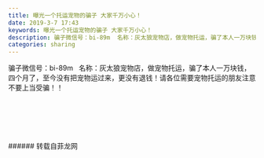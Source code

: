 ```yaml
---
title: 曝光一个托运宠物的骗子 大家千万小心！
date: 2019-3-7 17:43
keywords: 曝光一个托运宠物的骗子 大家千万小心！
description: 骗子微信号：bi-89m  名称：灰太狼宠物店，做宠物托运，骗了本人一万块钱，四个月了，至今没有把宠物运过来，更没有退钱！请各位需要宠物托运的朋友注意不要上当受骗！！
categories: sharing
---
```

<td class="t_f" id="postmessage_3176560">

骗子微信号：bi-89m   名称：灰太狼宠物店，做宠物托运，骗了本人一万块钱，四个月了，至今没有把宠物运过来，更没有退钱！请各位需要宠物托运的朋友注意不要上当受骗！！<br/>
<img alt="" border="0" class="zoom" data-cf-modified-9161b97955e064e902fac586-="" file="http://www.flw.ph/data/appbyme/upload/image/201903/07/RssN3a0p02Zt.jpg" id="aimg_Rf194" lazyloadthumb="1" onclick="" onmouseover="" src="http://www.flw.ph/data/appbyme/upload/image/201903/07/RssN3a0p02Zt.jpg"/><br/>
<br/>
<img alt="" border="0" class="zoom" data-cf-modified-9161b97955e064e902fac586-="" file="http://www.flw.ph/data/appbyme/upload/image/201903/07/zTjbhFKGNeHe.jpg" id="aimg_Sf518" lazyloadthumb="1" onclick="" onmouseover="" src="http://www.flw.ph/data/appbyme/upload/image/201903/07/zTjbhFKGNeHe.jpg"/><br/>
<br/>
<img alt="" border="0" class="zoom" data-cf-modified-9161b97955e064e902fac586-="" file="http://www.flw.ph/data/appbyme/upload/image/201903/07/ny8Eke0ASUdt.jpg" id="aimg_mTUgW" lazyloadthumb="1" onclick="" onmouseover="" src="http://www.flw.ph/data/appbyme/upload/image/201903/07/ny8Eke0ASUdt.jpg"/><br/>
<br/>
<img alt="" border="0" class="zoom" data-cf-modified-9161b97955e064e902fac586-="" file="http://www.flw.ph/data/appbyme/upload/image/201903/07/qfwqtTadCChp.jpg" id="aimg_cFUXp" lazyloadthumb="1" onclick="" onmouseover="" src="http://www.flw.ph/data/appbyme/upload/image/201903/07/qfwqtTadCChp.jpg"/><br/>
<br/>
<img alt="" border="0" class="zoom" data-cf-modified-9161b97955e064e902fac586-="" file="http://www.flw.ph/data/appbyme/upload/image/201903/07/yLBdicLoXFVh.jpg" id="aimg_lHogh" lazyloadthumb="1" onclick="" onmouseover="" src="http://www.flw.ph/data/appbyme/upload/image/201903/07/yLBdicLoXFVh.jpg"/><br/>
<br/>
</td>
###### 转载自菲龙网